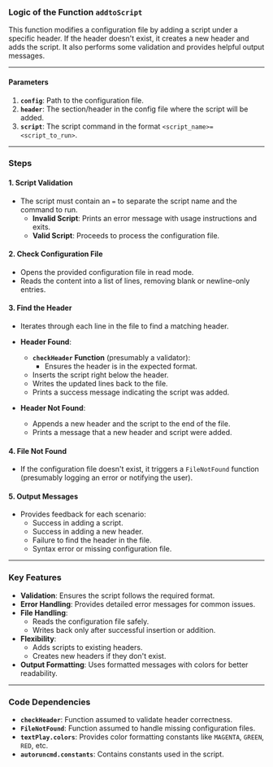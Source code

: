### **Logic of the Function `addtoScript`**

This function modifies a configuration file by adding a script under a specific header. If the header doesn't exist, it creates a new header and adds the script. It also performs some validation and provides helpful output messages.

---

#### **Parameters**
1. **`config`**: Path to the configuration file.
2. **`header`**: The section/header in the config file where the script will be added.
3. **`script`**: The script command in the format `<script_name>=<script_to_run>`.

---

### **Steps**

#### **1. Script Validation**
- The script must contain an `=` to separate the script name and the command to run.
  - **Invalid Script**: Prints an error message with usage instructions and exits.
  - **Valid Script**: Proceeds to process the configuration file.

#### **2. Check Configuration File**
- Opens the provided configuration file in read mode.
- Reads the content into a list of lines, removing blank or newline-only entries.

#### **3. Find the Header**
- Iterates through each line in the file to find a matching header.
- **Header Found**:
  - **`checkHeader` Function** (presumably a validator):
    - Ensures the header is in the expected format.
  - Inserts the script right below the header.
  - Writes the updated lines back to the file.
  - Prints a success message indicating the script was added.

- **Header Not Found**:
  - Appends a new header and the script to the end of the file.
  - Prints a message that a new header and script were added.

#### **4. File Not Found**
- If the configuration file doesn't exist, it triggers a `FileNotFound` function (presumably logging an error or notifying the user).

#### **5. Output Messages**
- Provides feedback for each scenario:
  - Success in adding a script.
  - Success in adding a new header.
  - Failure to find the header in the file.
  - Syntax error or missing configuration file.

---

### **Key Features**
- **Validation**: Ensures the script follows the required format.
- **Error Handling**: Provides detailed error messages for common issues.
- **File Handling**:
  - Reads the configuration file safely.
  - Writes back only after successful insertion or addition.
- **Flexibility**:
  - Adds scripts to existing headers.
  - Creates new headers if they don't exist.
- **Output Formatting**: Uses formatted messages with colors for better readability.

---

### **Code Dependencies**
- **`checkHeader`**: Function assumed to validate header correctness.
- **`FileNotFound`**: Function assumed to handle missing configuration files.
- **`textPlay.colors`**: Provides color formatting constants like `MAGENTA`, `GREEN`, `RED`, etc.
- **`autoruncmd.constants`**: Contains constants used in the script.
